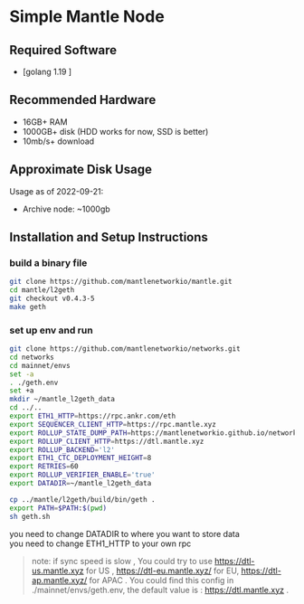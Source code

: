 # Simple Mantle Node

## Required Software

- [golang 1.19 ]

## Recommended Hardware

- 16GB+ RAM
- 1000GB+ disk (HDD works for now, SSD is better)
- 10mb/s+ download

## Approximate Disk Usage

Usage as of 2022-09-21:

- Archive node: ~1000gb

## Installation and Setup Instructions

### build a binary file

```sh
git clone https://github.com/mantlenetworkio/mantle.git
cd mantle/l2geth
git checkout v0.4.3-5
make geth

```

### set up env and run

```sh
git clone https://github.com/mantlenetworkio/networks.git
cd networks
cd mainnet/envs
set -a
. ./geth.env
set +a
mkdir ~/mantle_l2geth_data
cd ../..
export ETH1_HTTP=https://rpc.ankr.com/eth
export SEQUENCER_CLIENT_HTTP=https://rpc.mantle.xyz
export ROLLUP_STATE_DUMP_PATH=https://mantlenetworkio.github.io/networks/mainnet/genesis.json
export ROLLUP_CLIENT_HTTP=https://dtl.mantle.xyz
export ROLLUP_BACKEND='l2'
export ETH1_CTC_DEPLOYMENT_HEIGHT=8
export RETRIES=60
export ROLLUP_VERIFIER_ENABLE='true'
export DATADIR=~/mantle_l2geth_data

cp ../mantle/l2geth/build/bin/geth .
export PATH=$PATH:$(pwd)
sh geth.sh
```

you need to change DATADIR to where you want to store data \
you need to change ETH1_HTTP to your own rpc

> note: if sync speed is slow , You could try to use https://dtl-us.mantle.xyz for US , https://dtl-eu.mantle.xyz/ for EU, https://dtl-ap.mantle.xyz/ for APAC . You could find this config in ./mainnet/envs/geth.env, the default value is : https://dtl.mantle.xyz .
